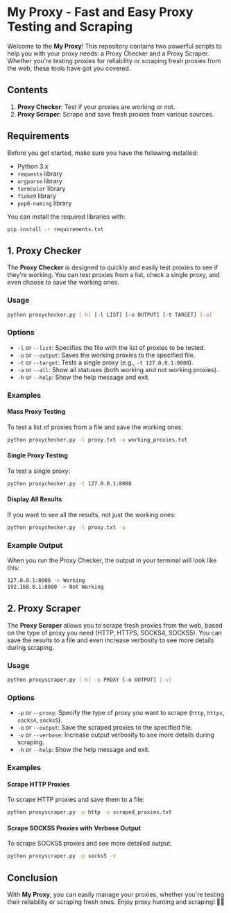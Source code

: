 # My Proxy - Fast and Easy Proxy Testing and Scraping

Welcome to the **My Proxy**! This repository contains two powerful scripts to help you with your proxy needs: a Proxy Checker and a Proxy Scraper. Whether you're testing proxies for reliability or scraping fresh proxies from the web, these tools have got you covered.

## Contents

1. **Proxy Checker**: Test if your proxies are working or not.
2. **Proxy Scraper**: Scrape and save fresh proxies from various sources.

## Requirements

Before you get started, make sure you have the following installed:

- Python 3.x
- `requests` library
- `argparse` library
- `termcolor` library
- `flake9` library
- `pep8-naming` library

You can install the required libraries with:

```bash
pip install -r requirements.txt
```

## 1. Proxy Checker

The **Proxy Checker** is designed to quickly and easily test proxies to see if they’re working. You can test proxies from a list, check a single proxy, and even choose to save the working ones.

### Usage

```bash
python proxychecker.py [-h] [-l LIST] [-o OUTPUT] [-t TARGET] [-a]
```

### Options

- `-l` or `--list`: Specifies the file with the list of proxies to be tested.
- `-o` or `--output`: Saves the working proxies to the specified file.
- `-t` or `--target`: Tests a single proxy (e.g., `-t 127.0.0.1:8008`).
- `-a` or `--all`: Show all statuses (both working and not working proxies).
- `-h` or `--help`: Show the help message and exit.

### Examples

#### Mass Proxy Testing

To test a list of proxies from a file and save the working ones:

```bash
python proxychecker.py -l proxy.txt -o working_proxies.txt
```

#### Single Proxy Testing

To test a single proxy:

```bash
python proxychecker.py -t 127.0.0.1:8008
```

#### Display All Results

If you want to see all the results, not just the working ones:

```bash
python proxychecker.py -l proxy.txt -a
```

### Example Output

When you run the Proxy Checker, the output in your terminal will look like this:

```bash
127.0.0.1:8008 -> Working
192.168.0.1:8080 -> Not Working
```

## 2. Proxy Scraper

The **Proxy Scraper** allows you to scrape fresh proxies from the web, based on the type of proxy you need (HTTP, HTTPS, SOCKS4, SOCKS5). You can save the results to a file and even increase verbosity to see more details during scraping.

### Usage

```bash
python proxyscraper.py [-h] -p PROXY [-o OUTPUT] [-v]
```

### Options

- `-p` or `--proxy`: Specify the type of proxy you want to scrape (`http`, `https`, `socks4`, `socks5`).
- `-o` or `--output`: Save the scraped proxies to the specified file.
- `-v` or `--verbose`: Increase output verbosity to see more details during scraping.
- `-h` or `--help`: Show the help message and exit.

### Examples

#### Scrape HTTP Proxies

To scrape HTTP proxies and save them to a file:

```bash
python proxyscraper.py -p http -o scraped_proxies.txt
```

#### Scrape SOCKS5 Proxies with Verbose Output

To scrape SOCKS5 proxies and see more detailed output:

```bash
python proxyscraper.py -p socks5 -v
```

## Conclusion

With **My Proxy**, you can easily manage your proxies, whether you're testing their reliability or scraping fresh ones. Enjoy proxy hunting and scraping! 🕵️‍♂️
